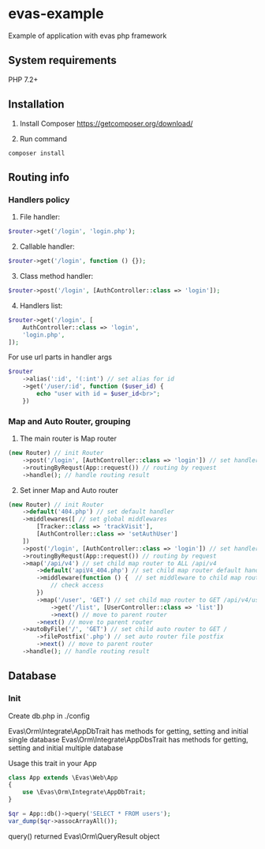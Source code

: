 # evas-example
Example of application with evas php framework


## System requirements

PHP 7.2+


## Installation

1. Install Composer
https://getcomposer.org/download/

2. Run command
```
composer install
```

## Routing info

### Handlers policy

1. File handler:
```PHP
$router->get('/login', 'login.php');
```

2. Callable handler:
```PHP
$router->get('/login', function () {});
```

3. Class method handler:
```PHP
$router->post('/login', [AuthController::class => 'login']);
```

4. Handlers list:
```PHP
$router->get('/login', [
    AuthController::class => 'login',
    'login.php',
]);
```

For use url parts in handler args
```PHP
$router
    ->alias(':id', '(:int') // set alias for id
    ->get('/user/:id', function ($user_id) {
        echo "user with id = $user_id<br>";
    })
```

### Map and Auto Router, grouping

1. The main router is Map router
```PHP
(new Router) // init Router
    ->post('/login', [AuthController::class => 'login']) // set handler to POST /login
    ->routingByRequst(App::request()) // routing by request
    ->handle(); // handle routing result
```

2. Set inner Map and Auto router
```PHP
(new Router) // init Router
    ->default('404.php') // set default handler
    ->middlewares([ // set global middlewares
        [Tracker::class => 'trackVisit'],
        [AuthController::class => 'setAuthUser']
    ])
    ->post('/login', [AuthController::class => 'login']) // set handler to POST /login
    ->routingByRequst(App::request()) // routing by request
    ->map('/api/v4') // set child map router to ALL /api/v4
        ->default('apiV4_404.php') // set child map router default handler
        ->middleware(function () {  // set middleware to child map router
            // check access
        })
        ->map('/user', 'GET') // set child map router to GET /api/v4/user
            ->get('/list', [UserController::class => 'list'])
            ->next() // move to parent router
        ->next() // move to parent router
    ->autoByFile('/', 'GET') // set child auto router to GET /
        ->filePostfix('.php') // set auto router file postfix
        ->next() // move to parent router
    ->handle(); // handle routing result
```

## Database

### Init

Create db.php in ./config

Evas\Orm\Integrate\AppDbTrait has methods for getting, setting and initial single database
Evas\Orm\Integrate\AppDbsTrait has methods for getting, setting and initial multiple database

Usage this trait in your App
```PHP
class App extends \Evas\Web\App
{
    use \Evas\Orm\Integrate\AppDbTrait;
}

$qr = App::db()->query('SELECT * FROM users');
var_dump($qr->assocArrayAll());
```

query() returned Evas\Orm\QueryResult object
